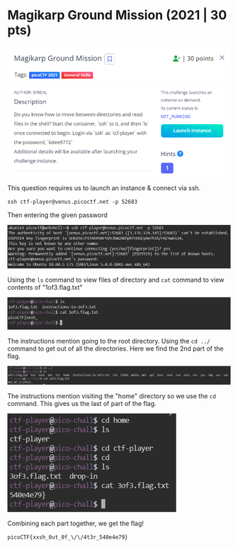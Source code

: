 # Magikarp Ground Mission (2021 | 30 pts)

![description](files/desc.png)

This question requires us to launch an instance & connect via ssh.

```
ssh ctf-player@venus.picoctf.net -p 52683
```

Then entering the given password

![connect](files/connect-ssh.png)

Using the ```ls``` command to view files of directory and ```cat``` command to view contents of "1of3.flag.txt"

![flag 1of3](files/1_3.png)

The instructions mention going to the root directory. Using the ```cd ../``` command to get out of all the directories. Here we find the 2nd part of the flag.

![2of3 flag](files/2_3.png)

The instructions mention visiting the "home" directory so we use the ```cd``` command. This gives us the last of part of the flag.

![3of3 flag](files/3_3.png)

Combining each part together, we get the flag!

```
picoCTF{xxsh_0ut_0f_\/\/4t3r_540e4e79}
```
